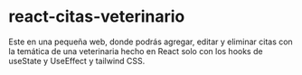 # react-citas-veterinario
Este en una pequeña  web, donde podrás agregar, editar y eliminar  citas con la temática de una veterinaria hecho en React solo con los hooks de useState y UseEffect y tailwind CSS.


